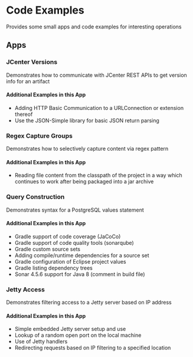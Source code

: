 # Code Examples

Provides some small apps and code examples for interesting operations

## Apps

### JCenter Versions

Demonstrates how to communicate with JCenter REST APIs to get version info for an artifact

#### Additional Examples in this App

* Adding HTTP Basic Communication to a URLConnection or extension thereof
* Use the JSON-Simple library for basic JSON return parsing

### Regex Capture Groups

Demonstrates how to selectively capture content via regex pattern

#### Additional Examples in this App

* Reading file content from the classpath of the project in a way which continues to work after being packaged into a jar archive

### Query Construction

Demonstrates syntax for a PostgreSQL values statement

#### Additional Examples in this App

* Gradle support of code coverage (JaCoCo)
* Gradle support of code quality tools (sonarqube)
* Gradle custom source sets
* Adding compile/runtime dependencies for a source set
* Gradle configuration of Eclipse project values
* Gradle listing dependency trees
* Sonar 4.5.6 support for Java 8 (comment in build file)

### Jetty Access

Demonstrates filtering access to a Jetty server based on IP address

#### Additional Examples in this App

* Simple embedded Jetty server setup and use
* Lookup of a random open port on the local machine
* Use of Jetty handlers
* Redirecting requests based on IP filtering to a specified location
